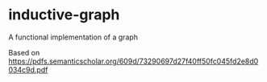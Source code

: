 # inductive-graph
A functional implementation of a graph

Based on https://pdfs.semanticscholar.org/609d/73290697d27f40ff50fc045fd2e8d0034c9d.pdf
